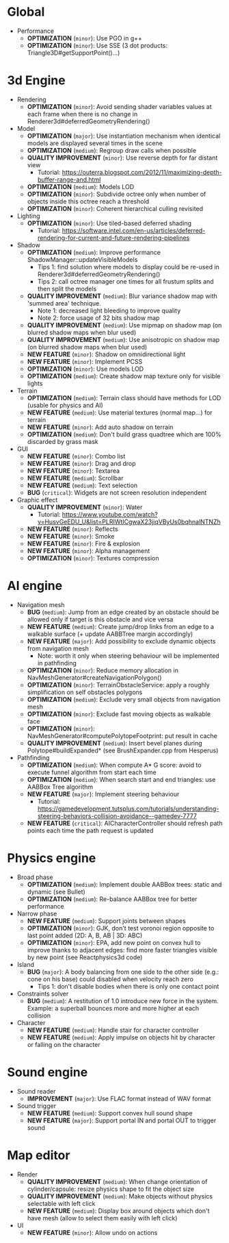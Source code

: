 # Global
- Performance
    - **OPTIMIZATION** (`minor`): Use PGO in g++
    - **OPTIMIZATION** (`minor`): Use SSE (3 dot products: Triangle3D<T>#getSupportPoint()...)

# 3d Engine
- Rendering
    - **OPTIMIZATION** (`minor`): Avoid sending shader variables values at each frame when there is no change in Renderer3d#deferredGeometryRendering()
- Model
    - **OPTIMIZATION** (`major`): Use instantiation mechanism when identical models are displayed several times in the scene
    - **OPTIMIZATION** (`medium`): Regroup draw calls when possible
    - **QUALITY IMPROVEMENT** (`minor`): Use reverse depth for far distant view
        - Tutorial: <https://outerra.blogspot.com/2012/11/maximizing-depth-buffer-range-and.html>
    - **OPTIMIZATION** (`medium`): Models LOD
    - **OPTIMIZATION** (`minor`): Subdivide octree only when number of objects inside this octree reach a threshold
    - **OPTIMIZATION** (`minor`): Coherent hierarchical culling revisited
- Lighting
    - **OPTIMIZATION** (`minor`): Use tiled-based deferred shading
        - Tutorial: <https://software.intel.com/en-us/articles/deferred-rendering-for-current-and-future-rendering-pipelines>
- Shadow
    - **OPTIMIZATION** (`medium`): Improve performance ShadowManager::updateVisibleModels
        - Tips 1: find solution where models to display could be re-used in Renderer3d#deferredGeometryRendering()
        - Tips 2: call octree manager one times for all frustum splits and then split the models
    - **QUALITY IMPROVEMENT** (`medium`): Blur variance shadow map with 'summed area' technique.
        - Note 1: decreased light bleeding to improve quality
        - Note 2: force usage of 32 bits shadow map
    - **QUALITY IMPROVEMENT** (`medium`): Use mipmap on shadow map (on blurred shadow maps when blur used)
    - **QUALITY IMPROVEMENT** (`medium`): Use anisotropic on shadow map (on blurred shadow maps when blur used)
    - **NEW FEATURE** (`minor`): Shadow on omnidirectional light
    - **NEW FEATURE** (`minor`): Implement PCSS
    - **OPTIMIZATION** (`minor`): Use models LOD
    - **OPTIMIZATION** (`medium`): Create shadow map texture only for visible lights
- Terrain
    - **OPTIMIZATION** (`medium`): Terrain class should have methods for LOD (usable for physics and AI)
    - **NEW FEATURE** (`medium`): Use material textures (normal map...) for terrain
    - **NEW FEATURE** (`minor`): Add auto shadow on terrain
    - **OPTIMIZATION** (`medium`): Don't build grass quadtree which are 100% discarded by grass mask
- GUI
    - **NEW FEATURE** (`minor`): Combo list
    - **NEW FEATURE** (`minor`): Drag and drop
    - **NEW FEATURE** (`minor`): Textarea
    - **NEW FEATURE** (`medium`): Scrollbar
    - **NEW FEATURE** (`medium`): Text selection
    - **BUG** (`critical`): Widgets are not screen resolution independent
- Graphic effect
    - **QUALITY IMPROVEMENT** (`minor`): Water
        - Tutorial: <https://www.youtube.com/watch?v=HusvGeEDU_U&list=PLRIWtICgwaX23jiqVByUs0bqhnalNTNZh>
    - **NEW FEATURE** (`minor`): Reflects
    - **NEW FEATURE** (`minor`): Smoke
    - **NEW FEATURE** (`minor`): Fire & explosion
    - **NEW FEATURE** (`minor`): Alpha management
    - **OPTIMIZATION** (`minor`): Textures compression

# AI engine
- Navigation mesh
    - **BUG** (`medium`): Jump from an edge created by an obstacle should be allowed only if target is this obstacle and vice versa
    - **NEW FEATURE** (`medium`): Create jump/drop links from an edge to a walkable surface (+ update AABBTree margin accordingly)
    - **NEW FEATURE** (`major`): Add possibility to exclude dynamic objects from navigation mesh
        - Note: worth it only when steering behaviour will be implemented in pathfinding
    - **OPTIMIZATION** (`minor`): Reduce memory allocation in NavMeshGenerator#createNavigationPolygon()
    - **OPTIMIZATION** (`minor`): TerrainObstacleService: apply a roughly simplification on self obstacles polygons
    - **OPTIMIZATION** (`medium`): Exclude very small objects from navigation mesh
    - **OPTIMIZATION** (`minor`): Exclude fast moving objects as walkable face
    - **OPTIMIZATION** (`minor`): NavMeshGenerator#computePolytopeFootprint: put result in cache
    - **QUALITY IMPROVEMENT** (`medium`): Insert bevel planes during Polytope#buildExpanded* (see BrushExpander.cpp from Hesperus)
- Pathfinding
    - **OPTIMIZATION** (`medium`): When compute A* G score: avoid to execute funnel algorithm from start each time
    - **OPTIMIZATION** (`medium`): When search start and end triangles: use AABBox Tree algorithm
    - **NEW FEATURE** (`major`): Implement steering behaviour
        - Tutorial: <https://gamedevelopment.tutsplus.com/tutorials/understanding-steering-behaviors-collision-avoidance--gamedev-7777>
    - **NEW FEATURE** (`critical`): AICharacterController should refresh path points each time the path request is updated 

# Physics engine
- Broad phase
    - **OPTIMIZATION** (`medium`): Implement double AABBox trees: static and dynamic (see Bullet)
    - **OPTIMIZATION** (`medium`): Re-balance AABBox tree for better performance
- Narrow phase
    - **NEW FEATURE** (`medium`): Support joints between shapes
    - **OPTIMIZATION** (`minor`): GJK, don't test voronoi region opposite to last point added (2D: A, B, AB | 3D: ABC)
    - **OPTIMIZATION** (`minor`): EPA, add new point on convex hull to improve thanks to adjacent edges: find more faster triangles visible by new point (see Reactphysics3d code)
- Island
    - **BUG** (`major`): A body balancing from one side to the other side (e.g.: cone on his base) could disabled when velocity reach zero
        - Tips 1: don't disable bodies when there is only one contact point
- Constraints solver
    - **BUG** (`medium`): A restitution of 1.0 introduce new force in the system. Example: a superball bounces more and more higher at each collision
- Character
    - **NEW FEATURE** (`medium`): Handle stair for character controller
    - **NEW FEATURE** (`medium`): Apply impulse on objects hit by character or falling on the character

# Sound engine
- Sound reader
  - **IMPROVEMENT** (`major`): Use FLAC format instead of WAV format
- Sound trigger
    - **NEW FEATURE** (`medium`): Support convex hull sound shape
    - **NEW FEATURE** (`major`): Support portal IN and portal OUT to trigger sound

# Map editor
- Render
    - **QUALITY IMPROVEMENT** (`medium`): When change orientation of cylinder/capsule: resize physics shape to fit the object size
    - **QUALITY IMPROVEMENT** (`medium`): Make objects without physics selectable with left click
    - **NEW FEATURE** (`medium`): Display box around objects which don't have mesh (allow to select them easily with left click)
- UI
    - **NEW FEATURE** (`minor`): Allow undo on actions
